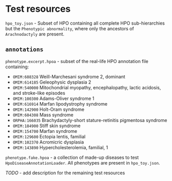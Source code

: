 # Test resources

`hpo_toy.json` - Subset of HPO containing all complete HPO sub-hierarchies but the `Phenotypic abnormality`, where only
the ancestors of `Arachnodactyly` are present.

## `annotations`

`phenotype.excerpt.hpoa` - subset of the real-life HPO annotation file containing:
- `OMIM:608328`	Weill-Marchesani syndrome 2, dominant
- `OMIM:614185`	Geleophysic dysplasia 2
- `OMIM:540000`	Mitochondrial myopathy, encephalopathy, lactic acidosis, and stroke-like episodes
- `OMIM:100300`	Adams-Oliver syndrome 1
- `OMIM:616914`	Marfan lipodystrophy syndrome
- `OMIM:142900`	Holt-Oram syndrome
- `OMIM:604308`	Mass syndrome
- `ORPHA:166035` Brachydactyly-short stature-retinitis pigmentosa syndrome
- `OMIM:184900`	Stiff skin syndrome
- `OMIM:154700`	Marfan syndrome
- `OMIM:129600`	Ectopia lentis, familial
- `OMIM:102370`	Acromicric dysplasia
- `OMIM:143890`	Hypercholesterolemia, familial, 1

`phenotype.fake.hpoa` - a collection of made-up diseases to test `HpoDiseaseAnnotationLoader`. All phenotypes are
present in `hpo_toy.json`.

*TODO* - add description for the remaining test resources
